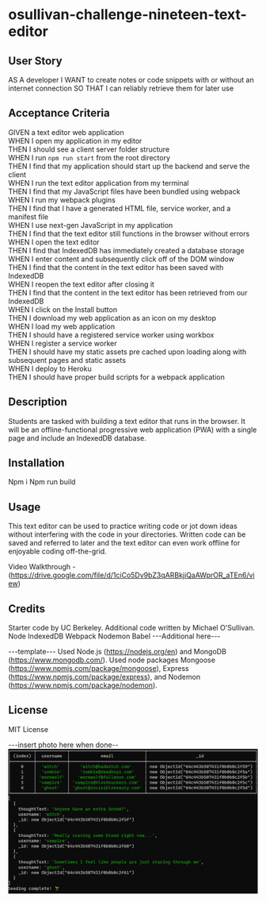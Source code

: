# osullivan-challenge-nineteen-text-editor

## User Story
AS A developer
I WANT to create notes or code snippets with or without an internet connection
SO THAT I can reliably retrieve them for later use

## Acceptance Criteria
GIVEN a text editor web application  
WHEN I open my application in my editor  
THEN I should see a client server folder structure  
WHEN I run `npm run start` from the root directory  
THEN I find that my application should start up the backend and serve the client  
WHEN I run the text editor application from my terminal  
THEN I find that my JavaScript files have been bundled using webpack  
WHEN I run my webpack plugins  
THEN I find that I have a generated HTML file, service worker, and a manifest file  
WHEN I use next-gen JavaScript in my application  
THEN I find that the text editor still functions in the browser without errors  
WHEN I open the text editor  
THEN I find that IndexedDB has immediately created a database storage  
WHEN I enter content and subsequently click off of the DOM window  
THEN I find that the content in the text editor has been saved with IndexedDB  
WHEN I reopen the text editor after closing it  
THEN I find that the content in the text editor has been retrieved from our IndexedDB  
WHEN I click on the Install button  
THEN I download my web application as an icon on my desktop  
WHEN I load my web application  
THEN I should have a registered service worker using workbox  
WHEN I register a service worker  
THEN I should have my static assets pre cached upon loading along with subsequent pages and static assets  
WHEN I deploy to Heroku  
THEN I should have proper build scripts for a webpack application  

## Description

Students are tasked with building a text editor that runs in the browser. It will be an offline-functional progressive web application (PWA) with a single page and include an IndexedDB database.

## Installation

Npm i
Npm run build


## Usage

This text editor can be used to practice writing code or jot down ideas without interfering with the code in your directories. Written code can be saved and referred to later and the text editor can even work offline for enjoyable coding off-the-grid.

Video Walkthrough - (https://drive.google.com/file/d/1ciCo5Dv9bZ3qARBkjiQaAWprOR_aTEn6/view)

## Credits

Starter code by UC Berkeley. Additional code written by Michael O'Sullivan.
Node
IndexedDB
Webpack
Nodemon
Babel
---Additional here---

---template---
 Used Node.js (https://nodejs.org/en) and MongoDB (https://www.mongodb.com/). Used node packages Mongoose (https://www.npmjs.com/package/mongoose), Express (https://www.npmjs.com/package/express), and Nodemon (https://www.npmjs.com/package/nodemon).

## License

MIT License

---insert photo here when done--
![Model](https://github.com/michaelhallosullivan/osullivan-challenge-eighteen-social-network/blob/main/examples/challenge-eighteen-screenshot.jpg)